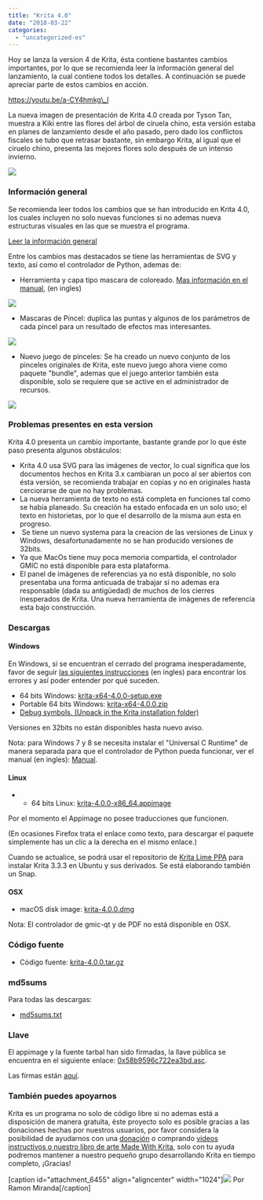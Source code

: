 ```yaml
---
title: "Krita 4.0"
date: "2018-03-22"
categories: 
  - "uncategorized-es"
---
```


Hoy se lanza la version 4 de Krita, ésta contiene bastantes cambios importantes, por lo que se recomienda leer la información general del lanzamiento, la cual contiene todos los detalles. A continuación se puede apreciar parte de estos cambios en acción.

https://youtu.be/a-CY4hmkg\_I

La nueva imagen de presentación de Krita 4.0 creada por Tyson Tan, muestra a Kiki entre las flores del árbol de ciruela chino, esta versión estaba en planes de lanzamiento desde el año pasado, pero dado los conflictos fiscales se tubo que retrasar bastante, sin embargo Krita, al igual que el ciruelo chino, presenta las mejores flores solo después de un intenso invierno.

[![](../images/kiki_4.0_sm-1-1024x463.png)](https://krita.org/wp-content/uploads/2018/03/kiki_4.0_sm-1.png)

### Información general

Se recomienda leer todos los cambios que se han introducido en Krita 4.0, los cuales incluyen no solo nuevas funciones si no ademas nueva estructuras visuales en las que se muestra el programa.

[Leer la información general](https://krita.org/es/krita-4-0/)

Entre los cambios mas destacados se tiene las herramientas de SVG y texto, así como el controlador de Python, ademas de:

- Herramienta y capa tipo mascara de coloreado. [Mas información en el manual](https://docs.krita.org/Colorize_Mask), (en ingles)

[![](../images/colorize-mask.png)](https://krita.org/wp-content/uploads/2018/02/colorize-mask.png)

- Mascaras de Pincel: duplica las puntas y algunos de los parámetros de cada pincel para un resultado de efectos mas interesantes.

[![](../images/waterpaint.gif)](https://krita.org/wp-content/uploads/2018/02/waterpaint.gif)

- Nuevo juego de pinceles: Se ha creado un nuevo conjunto de los pinceles originales de Krita, este nuevo juego ahora viene como paquete "bundle", ademas que el juego anterior también esta disponible, solo se requiere que se active en el administrador de recursos.

[![](../images/bundles.png)](https://krita.org/wp-content/uploads/2018/03/bundles.png)

### Problemas presentes en esta version

Krita 4.0 presenta un cambio importante, bastante grande por lo que éste paso presenta algunos obstáculos:

- Krita 4.0 usa SVG para las imágenes de vector, lo cual significa que los documentos hechos en Krita 3.x cambiaran un poco al ser abiertos con ésta versión, se recomienda trabajar en copias y no en originales hasta cerciorarse de que no hay problemas.
- La nueva herramienta de texto no está completa en funciones tal como se había planeado. Su creación ha estado enfocada en un solo uso; el texto en historietas, por lo que el desarrollo de la misma aun esta en progreso.
-  Se tiene un nuevo systema para la creacion de las versiones de Linux y Windows, desafortunadamente no se han producido versiones de 32bits.
- Ya que MacOs tiene muy poca memoria compartida, el controlador GMIC no está disponible para esta plataforma.
- El panel de imágenes de referencias ya no está disponible, no solo presentaba una forma anticuada de trabajar si no ademas era responsable (dada su antigüedad) de muchos de los cierres inesperados de Krita. Una nueva herramienta de imágenes de referencia esta bajo construcción.

### Descargas

#### Windows

En Windows, si se encuentran el cerrado del programa inesperadamente, favor de seguir [las siguientes instrucciones](https://docs.krita.org/Dr._Mingw_debugger) (en ingles) para encontrar los errores y así poder entender por qué suceden.

- 64 bits Windows: [krita-x64-4.0.0-setup.exe](https://download.kde.org/stable/krita/4.0.0/krita-x64-4.0.0-setup.exe)
- Portable 64 bits Windows: [krita-x64-4.0.0.zip](https://download.kde.org/stable/krita/4.0.0/krita-x64-4.0.0.zip)
- [Debug symbols. (Unpack in the Krita installation folder)](https://download.kde.org/stable/krita/4.0.0/krita-x64-4.0.0-dbg.zip)

Versiones en 32bits no están disponibles hasta nuevo aviso.

Nota: para Windows 7 y 8 se necesita instalar el "Universal C Runtime" de manera separada para que el controlador de Python pueda funcionar, ver el manual (en ingles): [Manual](https://docs.krita.org/Introduction_to_Python_Scripting#Technical_Details).

#### Linux

- - 64 bits Linux: [krita-4.0.0-x86\_64.appimage](https://download.kde.org/stable/krita/4.0.0/krita-4.0.0-x86_64.appimage)

Por el momento el Appimage no posee traducciones que funcionen.

(En ocasiones Firefox trata el enlace como texto, para descargar el paquete simplemente has un clic a la derecha en el mismo enlace.)

Cuando se actualice, se podrá usar el repositorio de [Krita Lime PPA](https://launchpad.net/%7Ekritalime/+archive/ubuntu/ppa) para instalar Krita 3.3.3 en Ubuntu y sus derivados. Se está elaborando también un Snap.

#### OSX

- macOS disk image: [krita-4.0.0.dmg](https://download.kde.org/stable/krita/4.0.0/krita-4.0.0.dmg)

Nota: El controlador de gmic-qt y de PDF no está disponible en OSX.

### Código fuente

- Código fuente: [krita-4.0.0.tar.gz](https://download.kde.org/stable/krita/4.0.0/krita-4.0.0.tar.gz)

### md5sums

Para todas las descargas:

- [md5sums.txt](https://download.kde.org/unstable/krita/3.2.0-beta.1/md5sums.txt)

### Llave

El appimage y la fuente tarbal han sido firmadas, la llave pública se encuentra en el siguiente enlace: [0x58b9596c722ea3bd.asc](https://share.kde.org/index.php/s/fJ99V5mZvuyD0z8).

Las firmas están [aquí](http://download.kde.org/unstable/krita/3.1.3-beta.1).

### También puedes apoyarnos

Krita es un programa no solo de código libre si no ademas está a disposición de manera gratuita, éste proyecto solo es posible gracias a las donaciones hechas por nuestros usuarios, por favor considera la posibilidad de ayudarnos con una [donación](https://krita.org/en/support-us/donations/) o comprando [videos instructivos o nuestro libro de arte Made With Krita](https://krita.org/es/item/krita-3-2-0/%22https://krita.org/en/support-us/shop), solo con tu ayuda podremos mantener a nuestro pequeño grupo desarrollando Krita en tiempo completo, ¡Gracias!

\[caption id="attachment\_6455" align="aligncenter" width="1024"\][![](../images/Krita4_Alegoric_final-1024x507.png)](https://krita.org/wp-content/uploads/2018/03/Krita4_Alegoric_final.png) Por Ramon Miranda\[/caption\]
